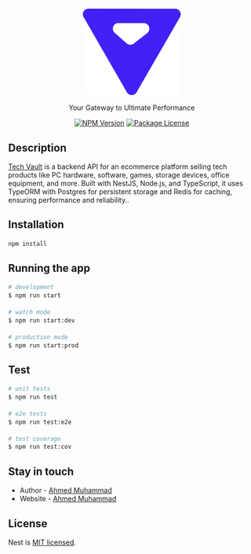<p align="center">
  <a href="https://github.com/ahmedmohmd/tech-vault" target="blank"><img src="./public//logo.svg" width="200" alt="Nest Logo" /></a>
</p>

  <p align="center">Your Gateway to Ultimate Performance</p>
    <p align="center">
<a href="https://www.npmjs.com/~nestjscore" target="_blank"><img src="https://img.shields.io/npm/v/@nestjs/core.svg" alt="NPM Version" /></a>
<a href="https://www.npmjs.com/~nestjscore" target="_blank"><img src="https://img.shields.io/npm/l/@nestjs/core.svg" alt="Package License" /></a>
</p>
  <!--[![Backers on Open Collective](https://opencollective.com/nest/backers/badge.svg)](https://opencollective.com/nest#backer)
  [![Sponsors on Open Collective](https://opencollective.com/nest/sponsors/badge.svg)](https://opencollective.com/nest#sponsor)-->

## Description

[Tech Vault](https://github.com/ahmedmohmd/tech-vault) is a backend API for an ecommerce platform selling tech products like PC hardware, software, games, storage devices, office equipment, and more. Built with NestJS, Node.js, and TypeScript, it uses TypeORM with Postgres for persistent storage and Redis for caching, ensuring performance and reliability..

## Installation

```bash
npm install
```

## Running the app

```bash
# development
$ npm run start

# watch mode
$ npm run start:dev

# production mode
$ npm run start:prod
```

## Test

```bash
# unit tests
$ npm run test

# e2e tests
$ npm run test:e2e

# test coverage
$ npm run test:cov
```

## Stay in touch

- Author - [Ahmed Muhammad](https://kamilmysliwiec.com)
- Website - [Ahmed Muhammad](https://a7m3d.vercel.app/)

## License

Nest is [MIT licensed](LICENSE).
